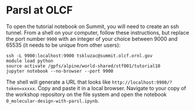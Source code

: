 # Parsl at OLCF

To open the tutorial notebook on Summit, you will need to create an ssh tunnel.  From a shell on your computer, follow these instructions, but replace the port number `9900` with an integer of your choice between 9000 and 65535 (it needs to be unique from other users):

```
ssh -L 9900:localhost:9900 tskluzac@summit.olcf.ornl.gov
module load python
source activate /gpfs/alpine/world-shared/stf001/tutorial10
jupyter notebook --no-browser --port 9900
```
The shell will generate a URL that looks like `http://localhost:9900/?token=xxxxx`.  Copy and paste it in a local browser.  Navigate to your copy of the workshop repository on the file system and open the notebook `0_molecular-design-with-parsl.ipynb`.
